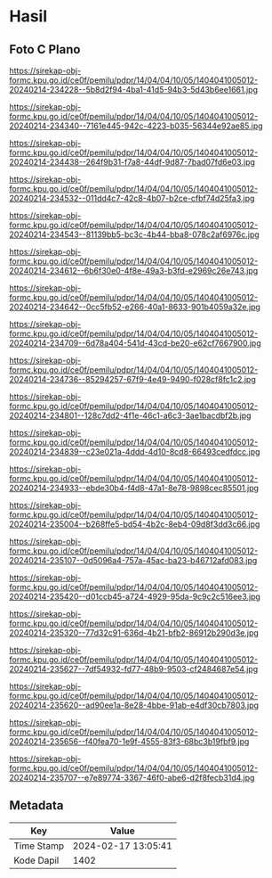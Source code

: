 # Hasil

## Foto C Plano

https://sirekap-obj-formc.kpu.go.id/ce0f/pemilu/pdpr/14/04/04/10/05/1404041005012-20240214-234228--5b8d2f94-4ba1-41d5-94b3-5d43b6ee1661.jpg

https://sirekap-obj-formc.kpu.go.id/ce0f/pemilu/pdpr/14/04/04/10/05/1404041005012-20240214-234340--7161e445-942c-4223-b035-56344e92ae85.jpg

https://sirekap-obj-formc.kpu.go.id/ce0f/pemilu/pdpr/14/04/04/10/05/1404041005012-20240214-234438--264f9b31-f7a8-44df-9d87-7bad07fd6e03.jpg

https://sirekap-obj-formc.kpu.go.id/ce0f/pemilu/pdpr/14/04/04/10/05/1404041005012-20240214-234532--011dd4c7-42c8-4b07-b2ce-cfbf74d25fa3.jpg

https://sirekap-obj-formc.kpu.go.id/ce0f/pemilu/pdpr/14/04/04/10/05/1404041005012-20240214-234543--81139bb5-bc3c-4b44-bba8-078c2af6976c.jpg

https://sirekap-obj-formc.kpu.go.id/ce0f/pemilu/pdpr/14/04/04/10/05/1404041005012-20240214-234612--6b6f30e0-4f8e-49a3-b3fd-e2969c26e743.jpg

https://sirekap-obj-formc.kpu.go.id/ce0f/pemilu/pdpr/14/04/04/10/05/1404041005012-20240214-234642--0cc5fb52-e266-40a1-8633-901b4059a32e.jpg

https://sirekap-obj-formc.kpu.go.id/ce0f/pemilu/pdpr/14/04/04/10/05/1404041005012-20240214-234709--6d78a404-541d-43cd-be20-e62cf7667900.jpg

https://sirekap-obj-formc.kpu.go.id/ce0f/pemilu/pdpr/14/04/04/10/05/1404041005012-20240214-234736--85294257-67f9-4e49-9490-f028cf8fc1c2.jpg

https://sirekap-obj-formc.kpu.go.id/ce0f/pemilu/pdpr/14/04/04/10/05/1404041005012-20240214-234801--128c7dd2-4f1e-46c1-a6c3-3ae1bacdbf2b.jpg

https://sirekap-obj-formc.kpu.go.id/ce0f/pemilu/pdpr/14/04/04/10/05/1404041005012-20240214-234839--c23e021a-4ddd-4d10-8cd8-66493cedfdcc.jpg

https://sirekap-obj-formc.kpu.go.id/ce0f/pemilu/pdpr/14/04/04/10/05/1404041005012-20240214-234933--ebde30b4-f4d8-47a1-8e78-9898cec85501.jpg

https://sirekap-obj-formc.kpu.go.id/ce0f/pemilu/pdpr/14/04/04/10/05/1404041005012-20240214-235004--b268ffe5-bd54-4b2c-8eb4-09d8f3dd3c66.jpg

https://sirekap-obj-formc.kpu.go.id/ce0f/pemilu/pdpr/14/04/04/10/05/1404041005012-20240214-235107--0d5096a4-757a-45ac-ba23-b46712afd083.jpg

https://sirekap-obj-formc.kpu.go.id/ce0f/pemilu/pdpr/14/04/04/10/05/1404041005012-20240214-235420--d01ccb45-a724-4929-95da-9c9c2c516ee3.jpg

https://sirekap-obj-formc.kpu.go.id/ce0f/pemilu/pdpr/14/04/04/10/05/1404041005012-20240214-235320--77d32c91-636d-4b21-bfb2-86912b290d3e.jpg

https://sirekap-obj-formc.kpu.go.id/ce0f/pemilu/pdpr/14/04/04/10/05/1404041005012-20240214-235627--7df54932-fd77-48b9-9503-cf2484687e54.jpg

https://sirekap-obj-formc.kpu.go.id/ce0f/pemilu/pdpr/14/04/04/10/05/1404041005012-20240214-235620--ad90ee1a-8e28-4bbe-91ab-e4df30cb7803.jpg

https://sirekap-obj-formc.kpu.go.id/ce0f/pemilu/pdpr/14/04/04/10/05/1404041005012-20240214-235656--f40fea70-1e9f-4555-83f3-68bc3b19fbf9.jpg

https://sirekap-obj-formc.kpu.go.id/ce0f/pemilu/pdpr/14/04/04/10/05/1404041005012-20240214-235707--e7e89774-3367-46f0-abe6-d2f8fecb31d4.jpg


## Metadata

| Key        | Value               |
| ---------- | ------------------- |
| Time Stamp | 2024-02-17 13:05:41 |
| Kode Dapil | 1402                |



